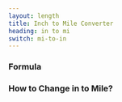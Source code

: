 ```yaml
---
layout: length
title: Inch to Mile Converter
heading: in to mi
switch: mi-to-in
---
```


<script>
  selectInput[4].selected = true
  selectOutput[9].selected = true
</script>

### Formula
<p id="formula"></p>

### How to Change in to Mile?
